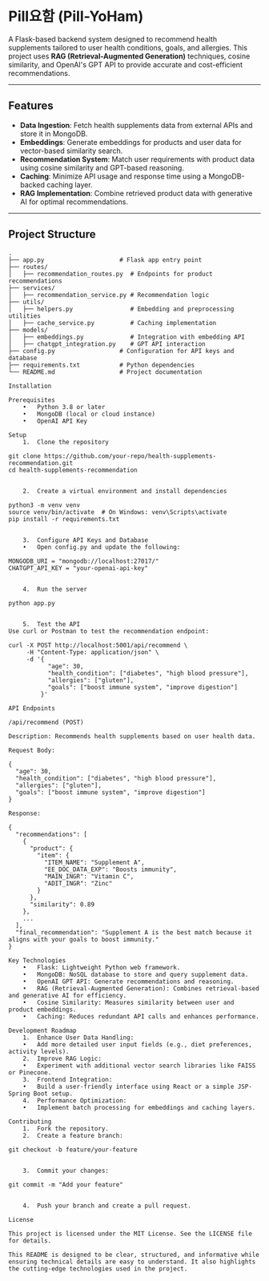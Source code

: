 # Pill요함 (Pill-YoHam)

A Flask-based backend system designed to recommend health supplements tailored to user health conditions, goals, and allergies. This project uses **RAG (Retrieval-Augmented Generation)** techniques, cosine similarity, and OpenAI's GPT API to provide accurate and cost-efficient recommendations.

---

## Features

- **Data Ingestion**: Fetch health supplements data from external APIs and store it in MongoDB.
- **Embeddings**: Generate embeddings for products and user data for vector-based similarity search.
- **Recommendation System**: Match user requirements with product data using cosine similarity and GPT-based reasoning.
- **Caching**: Minimize API usage and response time using a MongoDB-backed caching layer.
- **RAG Implementation**: Combine retrieved product data with generative AI for optimal recommendations.

---

## Project Structure

```plaintext
.
├── app.py                     # Flask app entry point
├── routes/
│   ├── recommendation_routes.py  # Endpoints for product recommendations
├── services/
│   ├── recommendation_service.py # Recommendation logic
├── utils/
│   ├── helpers.py                # Embedding and preprocessing utilities
│   ├── cache_service.py          # Caching implementation
├── models/
│   ├── embeddings.py             # Integration with embedding API
│   ├── chatgpt_integration.py    # GPT API interaction
├── config.py                  # Configuration for API keys and database
├── requirements.txt           # Python dependencies
└── README.md                  # Project documentation

Installation

Prerequisites
	•	Python 3.8 or later
	•	MongoDB (local or cloud instance)
	•	OpenAI API Key

Setup
	1.	Clone the repository

git clone https://github.com/your-repo/health-supplements-recommendation.git
cd health-supplements-recommendation


	2.	Create a virtual environment and install dependencies

python3 -m venv venv
source venv/bin/activate  # On Windows: venv\Scripts\activate
pip install -r requirements.txt


	3.	Configure API Keys and Database
	•	Open config.py and update the following:

MONGODB_URI = "mongodb://localhost:27017/"
CHATGPT_API_KEY = "your-openai-api-key"


	4.	Run the server

python app.py


	5.	Test the API
Use curl or Postman to test the recommendation endpoint:

curl -X POST http://localhost:5001/api/recommend \
     -H "Content-Type: application/json" \
     -d '{
           "age": 30,
           "health_condition": ["diabetes", "high blood pressure"],
           "allergies": ["gluten"],
           "goals": ["boost immune system", "improve digestion"]
         }'

API Endpoints

/api/recommend (POST)

Description: Recommends health supplements based on user health data.

Request Body:

{
  "age": 30,
  "health_condition": ["diabetes", "high blood pressure"],
  "allergies": ["gluten"],
  "goals": ["boost immune system", "improve digestion"]
}

Response:

{
  "recommendations": [
    {
      "product": {
        "item": {
          "ITEM_NAME": "Supplement A",
          "EE_DOC_DATA_EXP": "Boosts immunity",
          "MAIN_INGR": "Vitamin C",
          "ADIT_INGR": "Zinc"
        }
      },
      "similarity": 0.89
    },
    ...
  ],
  "final_recommendation": "Supplement A is the best match because it aligns with your goals to boost immunity."
}

Key Technologies
	•	Flask: Lightweight Python web framework.
	•	MongoDB: NoSQL database to store and query supplement data.
	•	OpenAI GPT API: Generate recommendations and reasoning.
	•	RAG (Retrieval-Augmented Generation): Combines retrieval-based and generative AI for efficiency.
	•	Cosine Similarity: Measures similarity between user and product embeddings.
	•	Caching: Reduces redundant API calls and enhances performance.

Development Roadmap
	1.	Enhance User Data Handling:
	•	Add more detailed user input fields (e.g., diet preferences, activity levels).
	2.	Improve RAG Logic:
	•	Experiment with additional vector search libraries like FAISS or Pinecone.
	3.	Frontend Integration:
	•	Build a user-friendly interface using React or a simple JSP-Spring Boot setup.
	4.	Performance Optimization:
	•	Implement batch processing for embeddings and caching layers.

Contributing
	1.	Fork the repository.
	2.	Create a feature branch:

git checkout -b feature/your-feature


	3.	Commit your changes:

git commit -m "Add your feature"


	4.	Push your branch and create a pull request.

License

This project is licensed under the MIT License. See the LICENSE file for details.

This README is designed to be clear, structured, and informative while ensuring technical details are easy to understand. It also highlights the cutting-edge technologies used in the project.
